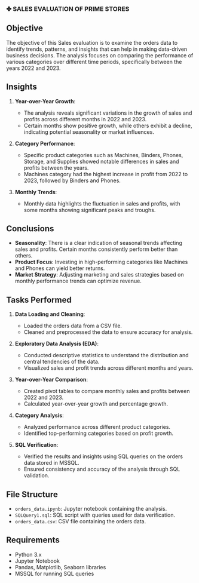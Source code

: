 ### ✤ SALES EVALUATION OF PRIME STORES

## Objective
The objective of this Sales evaluation is to examine the orders data to identify trends, patterns, and insights that can help in making data-driven business decisions. The analysis focuses on comparing the performance of 
various categories over different time periods, specifically between the years 2022 and 2023.

## Insights
1. **Year-over-Year Growth**:
    - The analysis reveals significant variations in the growth of sales and profits across different months in 2022 and 2023.
    - Certain months show positive growth, while others exhibit a decline, indicating potential seasonality or market influences.

2. **Category Performance**:
    - Specific product categories such as Machines, Binders, Phones, Storage, and Supplies showed notable differences in sales and profits between the years.
    - Machines category had the highest increase in profit from 2022 to 2023, followed by Binders and Phones.

3. **Monthly Trends**:
    - Monthly data highlights the fluctuation in sales and profits, with some months showing significant peaks and troughs.

## Conclusions
- **Seasonality**: There is a clear indication of seasonal trends affecting sales and profits. Certain months consistently perform better than others.
- **Product Focus**: Investing in high-performing categories like Machines and Phones can yield better returns.
- **Market Strategy**: Adjusting marketing and sales strategies based on monthly performance trends can optimize revenue.

## Tasks Performed
1. **Data Loading and Cleaning**:
    - Loaded the orders data from a CSV file.
    - Cleaned and preprocessed the data to ensure accuracy for analysis.

2. **Exploratory Data Analysis (EDA)**:
    - Conducted descriptive statistics to understand the distribution and central tendencies of the data.
    - Visualized sales and profit trends across different months and years.

3. **Year-over-Year Comparison**:
    - Created pivot tables to compare monthly sales and profits between 2022 and 2023.
    - Calculated year-over-year growth and percentage growth.

4. **Category Analysis**:
    - Analyzed performance across different product categories.
    - Identified top-performing categories based on profit growth.

5. **SQL Verification**:
    - Verified the results and insights using SQL queries on the orders data stored in MSSQL.
    - Ensured consistency and accuracy of the analysis through SQL validation.
  
## File Structure
- `orders_data.ipynb`: Jupyter notebook containing the analysis.
- `SQLQuery1.sql`: SQL script with queries used for data verification.
- `orders_data.csv`: CSV file containing the orders data.

## Requirements
- Python 3.x
- Jupyter Notebook
- Pandas, Matplotlib, Seaborn libraries
- MSSQL for running SQL queries

